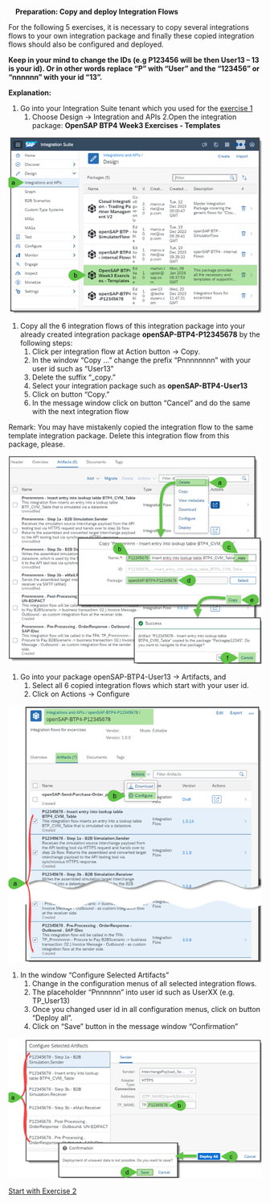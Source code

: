  **Preparation: Copy and deploy Integration Flows**

For the following 5 exercises, it is necessary to copy several integrations flows to your own integration package and finally these copied integration flows should also be configured and deployed.

**Keep in your mind to change the IDs (e.g P123456 will be then User13 – 13 is your id). Or in other words replace “P” with “User” and the “123456” or “nnnnnn” with your id “13”.**


**Explanation:**

1. Go into your Integration Suite tenant which you used for the [exercise 1](https://github.com/SAP-samples/integration-suite-b2b-exercises-basic/tree/main/exercises/Ex01)
   1. Choose Design -> Integration and APIs
    2.Open the integration package: **OpenSAP BTP4 Week3 Exercises - Templates**

![image](assets/1.png)


1. Copy all the 6 integration flows of this integration package into your already created integration package **openSAP-BTP4-P12345678** by the following steps:
    1.	Click per integration flow at Action button -> Copy.
    2.	In the window “Copy …” change the prefix “Pnnnnnnnn” with your user id such as “User13” 
    3.	Delete the suffix “_copy.”
    4.	Select your integration package such as **openSAP-BTP4-User13**
    5.	Click on button “Copy.” 
    6.	In the message window click on button “Cancel” and do the same with the next integration flow

Remark: You may have mistakenly copied the integration flow to the same template integration package. Delete this integration flow from this package, please.

![image](assets/2.png)

1. Go into your package openSAP-BTP4-User13 -> Artifacts, and
    1.	Select all 6 copied integration flows which start with your user id.
    2.	Click on Actions -> Configure

![image](assets/3.png)

1. In the window “Configure Selected Artifacts”
    1.	Change in the configuration menus of all selected integration flows. 
    2.	The placeholder “Pnnnnnn” into user id such as UserXX (e.g. TP_User13)
    3.	Once you changed user id in all configuration menus, click on button “Deploy all”.
    4.	Click on “Save” button in the message window “Confirmation”

![image](assets/4.png)

[Start with Exercise 2](../Exercise%202/README.md)

